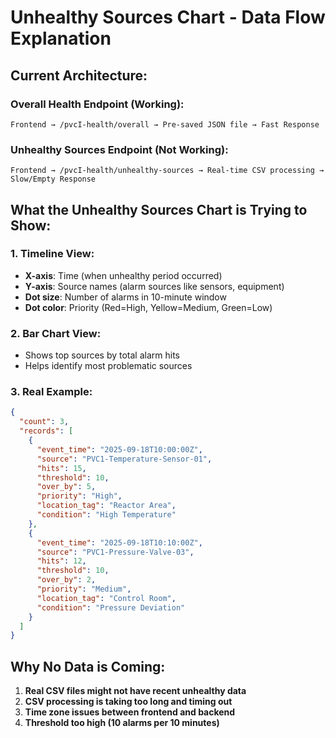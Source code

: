 # Unhealthy Sources Chart - Data Flow Explanation

## Current Architecture:

### Overall Health Endpoint (Working):
```
Frontend → /pvcI-health/overall → Pre-saved JSON file → Fast Response
```

### Unhealthy Sources Endpoint (Not Working):
```
Frontend → /pvcI-health/unhealthy-sources → Real-time CSV processing → Slow/Empty Response
```

## What the Unhealthy Sources Chart is Trying to Show:

### 1. **Timeline View:**
- **X-axis**: Time (when unhealthy period occurred)
- **Y-axis**: Source names (alarm sources like sensors, equipment)
- **Dot size**: Number of alarms in 10-minute window
- **Dot color**: Priority (Red=High, Yellow=Medium, Green=Low)

### 2. **Bar Chart View:**
- Shows top sources by total alarm hits
- Helps identify most problematic sources

### 3. **Real Example:**
```json
{
  "count": 3,
  "records": [
    {
      "event_time": "2025-09-18T10:00:00Z",
      "source": "PVC1-Temperature-Sensor-01",
      "hits": 15,
      "threshold": 10,
      "over_by": 5,
      "priority": "High",
      "location_tag": "Reactor Area",
      "condition": "High Temperature"
    },
    {
      "event_time": "2025-09-18T10:10:00Z", 
      "source": "PVC1-Pressure-Valve-03",
      "hits": 12,
      "threshold": 10,
      "over_by": 2,
      "priority": "Medium",
      "location_tag": "Control Room",
      "condition": "Pressure Deviation"
    }
  ]
}
```

## Why No Data is Coming:

1. **Real CSV files might not have recent unhealthy data**
2. **CSV processing is taking too long and timing out**
3. **Time zone issues between frontend and backend**
4. **Threshold too high (10 alarms per 10 minutes)**
